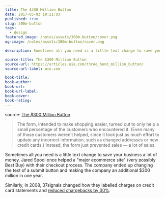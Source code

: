 ```yaml
---
title: The $300 Million Button
date: 2017-05-03 10:21:03
published: true
slug: 300m-button
tags:
  - design
featured_image: /notes/assets/300m-button/cover.png
og-image: /notes/assets/300m-button/cover.png

description: Sometimes all you need is a little text change to save your business a lot of money.

source-title: The $300 Million Button
source-url: https://articles.uie.com/three_hund_million_button/
source-url-label: uie.com

book-title:
book-author:
book-url:
book-url-label:
book-cover:
book-rating:
---
```


source: [The \$300 Million Button](https://articles.uie.com/three_hund_million_button/)

> The form, intended to make shopping easier, turned out to only help a small percentage of the customers who encountered it. (Even many of those customers weren’t helped, since it took just as much effort to update any incorrect information, such as changed addresses or new credit cards.) Instead, the form just prevented sales — a lot of sales.

Sometimes all you need is a little text change to save your business a lot of money. Jared Spool once helped a "major ecommerce site" (very possibly Best Buy) with their checkout process. The company ended up changing the text of a submit button and making the company an additional \$300 million in one year.

Similarly, in 2008, 37signals changed how they labelled charges on credit card statements and [reduced chargebacks by 30%](http://www.37signals.com/svn/posts/1545-how-we-reduced-chargebacks-by-30-as-a-percentage-of-sales).

